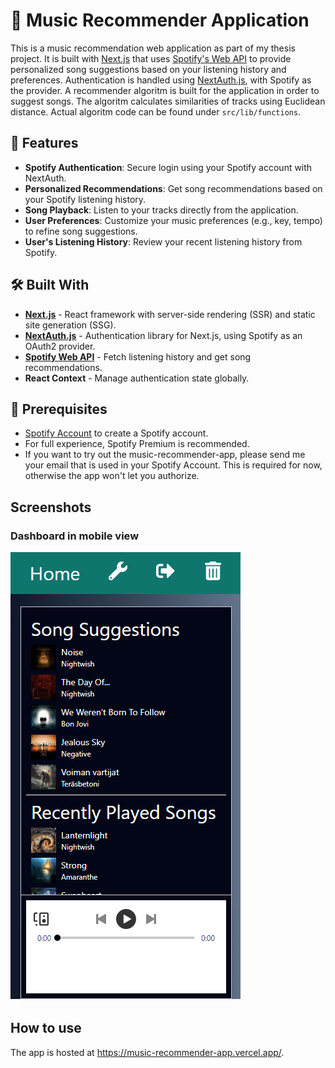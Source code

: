 # 🎵 Music Recommender Application

This is a music recommendation web application as part of my thesis project. It is built with [Next.js](https://nextjs.org/) that uses [Spotify's Web API](https://developer.spotify.com/documentation/web-api/) to provide personalized song suggestions based on your listening history and preferences. Authentication is handled using [NextAuth.js](https://next-auth.js.org/), with Spotify as the provider. A recommender algoritm is built for the application in order to suggest songs. The algoritm calculates similarities of tracks using Euclidean distance.
Actual algoritm code can be found under `src/lib/functions`.

## 🚀 Features

- **Spotify Authentication**: Secure login using your Spotify account with NextAuth.
- **Personalized Recommendations**: Get song recommendations based on your Spotify listening history.
- **Song Playback**: Listen to your tracks directly from the application.
- **User Preferences**: Customize your music preferences (e.g., key, tempo) to refine song suggestions.
- **User's Listening History**: Review your recent listening history from Spotify.
  
## 🛠️ Built With

- **[Next.js](https://nextjs.org/)** - React framework with server-side rendering (SSR) and static site generation (SSG).
- **[NextAuth.js](https://next-auth.js.org/)** - Authentication library for Next.js, using Spotify as an OAuth2 provider.
- **[Spotify Web API](https://developer.spotify.com/documentation/web-api/)** - Fetch listening history and get song recommendations.
- **React Context** - Manage authentication state globally.
  
## 🎯 Prerequisites

- [Spotify Account](https://open.spotify.com/) to create a Spotify account.
- For full experience, Spotify Premium is recommended.
- If you want to try out the music-recommender-app, please send me your email that is used in your Spotify Account. This is required for now, otherwise the app won't let you authorize.

## Screenshots

### Dashboard in mobile view

![dashboard in mobile view](./images/UI_mobile.png)

## How to use

The app is hosted at https://music-recommender-app.vercel.app/.

